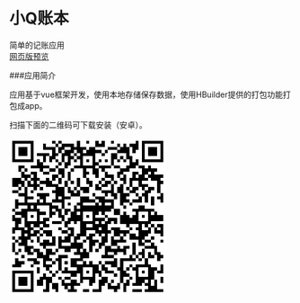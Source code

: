 # 小Q账本
简单的记账应用</br>
<a href="https://sikychen.github.io/cashbook/index.html">网页版预览</a></br>

###应用简介

应用基于vue框架开发，使用本地存储保存数据，使用HBuilder提供的打包功能打包成app。

扫描下面的二维码可下载安装（安卓）。

![code](https://github.com/SikyChen/cashbook/blob/master/%E5%B0%8FQ%E8%B4%A6%E6%9C%AC2.0.png)
